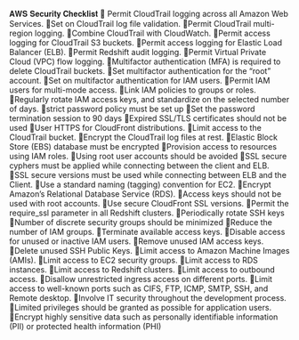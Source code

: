𝐀𝐖𝐒 𝐒𝐞𝐜𝐮𝐫𝐢𝐭𝐲 𝐂𝐡𝐞𝐜𝐤𝐥𝐢𝐬𝐭
🔹 Permit CloudTrail logging across all Amazon Web Services.
🔹Set on CloudTrail log file validation.
🔹Permit CloudTrail multi-region logging.
🔹Combine CloudTrail with CloudWatch.
🔹Permit access logging for CloudTrail S3 buckets.
🔹Permit access logging for Elastic Load Balancer (ELB).
🔹Permit Redshift audit logging.
🔹Permit Virtual Private Cloud (VPC) flow logging.
🔹Multifactor authentication (MFA) is required to delete CloudTrail buckets.
🔹Set multifactor authentication for the “root” account.
🔹Set on multifactor authentication for IAM users.
🔹Permit IAM users for multi-mode access.
🔹Link IAM policies to groups or roles.
🔹Regularly rotate IAM access keys, and standardize on the selected number of days.
🔹strict password policy must be set up
🔹Set the password termination session to 90 days
🔹Expired SSL/TLS certificates should not be used
🔹User HTTPS for CloudFront distributions.
🔹Limit access to the CloudTrail bucket.
🔹Encrypt the CloudTrail log files at rest.
🔹Elastic Block Store (EBS) database must be encrypted
🔹Provision access to resources using IAM roles.
🔹Using root user accounts should be avoided
🔹SSL secure cyphers must be applied while connecting between the client and ELB.
🔹SSL secure versions must be used while connecting between ELB and the Client.
🔹Use a standard naming (tagging) convention for EC2.
🔹Encrypt Amazon’s Relational Database Service (RDS).
🔹Access keys should not be used with root accounts.
🔹Use secure CloudFront SSL versions.
🔹Permit the require_ssl parameter in all Redshift clusters.
🔹Periodically rotate SSH keys
🔹Number of discrete security groups should be minimized
🔹Reduce the number of IAM groups.
🔹Terminate available access keys.
🔹Disable access for unused or inactive IAM users.
🔹Remove unused IAM access keys.
🔹Delete unused SSH Public Keys.
🔹Limit access to Amazon Machine Images (AMIs).
🔹Limit access to EC2 security groups.
🔹Limit access to RDS instances.
🔹Limit access to Redshift clusters.
🔹Limit access to outbound access.
🔹Disallow unrestricted ingress access on different ports.
🔹Limit access to well-known ports such as CIFS, FTP, ICMP, SMTP, SSH, and Remote desktop.
🔹Involve IT security throughout the development process.
🔹Limited privileges should be granted as possible for application users.
🔹Encrypt highly sensitive data such as personally identifiable information (PII) or protected health information (PHI)
